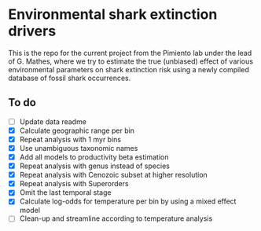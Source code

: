 # Environmental shark extinction drivers
This is the repo for the current project from the Pimiento lab under the lead of G. Mathes, where we try to estimate the true (unbiased) effect of various environmental parameters on shark extinction risk using a newly compiled database of fossil shark occurrences. 

## To do  

- [ ] Update data readme
- [X] Calculate geographic range per bin
- [X] Repeat analysis with 1 myr bins
- [X] Use unambiguous taxonomic names
- [X] Add all models to productivity beta estimation
- [X] Repeat analysis with genus instead of species
- [X] Repeat analysis with Cenozoic subset at higher resolution
- [X] Repeat analysis with Superorders
- [X] Omit the last temporal stage 
- [X] Calculate log-odds for temperature per bin by using a mixed effect model
- [ ] Clean-up and streamline according to temperature analysis
